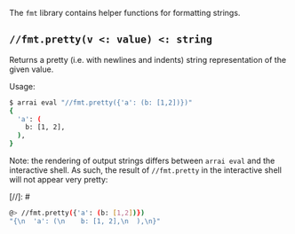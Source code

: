 The `fmt` library contains helper functions for formatting strings.

## `//fmt.pretty(v <: value) <: string`

Returns a pretty (i.e. with newlines and indents) string representation of the given value.

Usage:

```bash
$ arrai eval "//fmt.pretty({'a': (b: [1,2])})"
{
  'a': (
    b: [1, 2],
  ),
}
```

Note: the rendering of output strings differs between `arrai eval` and the interactive shell. As such, the result of `//fmt.pretty` in the interactive shell will not appear very pretty:

[//]: # <!-- TODO: Update once `/print` is implemented. --> 

```bash
@> //fmt.pretty({'a': (b: [1,2])})
"{\n  'a': (\n    b: [1, 2],\n  ),\n}"
```
